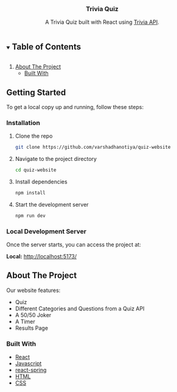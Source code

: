 <br />
<p align="center">
  <h3 align="center">Trivia Quiz</h3>
  <p align="center">
A Trivia Quiz built with React using     <a href="https://opentdb.com/">Trivia API</a>.
    <br />
  </p>
</p>

<!-- TABLE OF CONTENTS -->
<details open="open">
  <summary><h2 style="display: inline-block">Table of Contents</h2></summary>
  <ol>
    <li>
      <a href="#about-the-project">About The Project</a>
      <ul>
        <li><a href="#built-with">Built With</a></li>
      </ul>
    </li>
  </ol>
</details>

<!-- ABOUT THE PROJECT -->

## Getting Started

To get a local copy up and running, follow these steps:

### Installation

1. Clone the repo
   ```sh
   git clone https://github.com/varshadhanotiya/quiz-website
   ```
2. Navigate to the project directory
   ```sh
   cd quiz-website
   ```
3. Install dependencies
   ```sh
   npm install
   ```
4. Start the development server
   ```sh
   npm run dev
   ```


### Local Development Server

Once the server starts, you can access the project at:

**Local:** [http://localhost:5173/](http://localhost:5173/)


## About The Project

Our website features:

- Quiz
- Different Categories and Questions from a Quiz API
- A 50/50 Joker
- A Timer
- Results Page

### Built With

- [React](https://reactjs.org/)
- [Javascript](https://www.javascript.com/)
- [react-spring](https://react-spring.io/)
- [HTML](https://html.com/)
- [CSS](https://www.w3.org/Style/CSS/Overview.en.html)